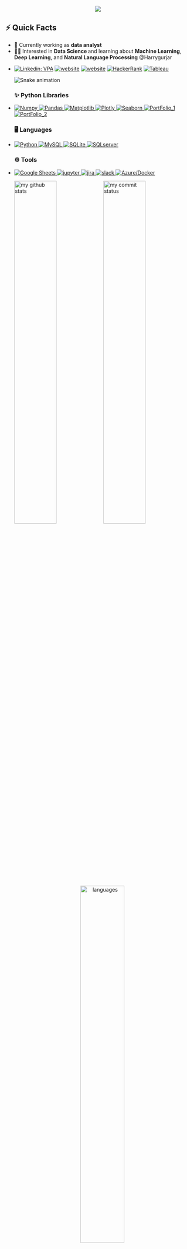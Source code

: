<p align="center">
  <img src="https://capsule-render.vercel.app/api?text=Harry Gurjar!🤖 &animation=fadeIn&type=waving&color=Green&height=100"/>
</p>

<h2>⚡️ Quick Facts </h2>
<ul>
<li>🔭 Currently working as <strong>data analyst </strong> </li>
<li>👩‍🎓 Interested in <strong>Data Science </strong> and learning about <strong>Machine Learning</strong>, <strong>Deep Learning</strong>, and  <strong>Natural Language Processing</strong> @Harrygurjar </li>
<li> 

[![Linkedin: VPA](https://img.shields.io/badge/linkedin-%230077B5.svg?&style=for-the-badge&logo=linkedin&logoColor=white)](https://www.linkedin.com/in/Harrygurjar)
[![website](https://img.shields.io/badge/stackoverflow-c8d6e5.svg?&style=for-the-badge&logo=stackoverflow&logoColor=orange)](https://stackoverflow.com/)
[![website](https://img.shields.io/badge/%20-medium-black?&style=for-the-badge&logoColor=white)](https://medium.com/@Harrygurjar_7)
[<img alt="HackerRank" src="https://img.shields.io/badge/-Hackerrank-2EC866?style=for-the-badge&logo=HackerRank&logoColor=white"/>](https://www.hackerrank.com/7harrygurjar)
[<img alt="Tableau" src="https://img.shields.io/badge/-Tableau-1e376b?style=for-the-badge&logo=tableau&logoColor=white"/>](https://public.tableau.com/app/profile/harish7899)

  
  ![Snake animation](https://github.com/harrygurjr7/Readme/blob/3761807d2640b3cbd9c5ebc74cd2bbf1c1932c1a/grid%20snake.svg)



  
### ✨ Python Libraries

<li><a href="https://github.com/harrygurjr7/Numpy_Projects-" target="_blank"> <img src="https://img.shields.io/badge/-Numpy-informational?style=for-the-badge&logo=numpy&logoColor=white" alt="Numpy" /> </a>
<a href="https://github.com/harrygurjr7/Pandas_Projects"_blank"> <img src="https://img.shields.io/badge/-Pandas-2c1957?style=for-the-badge&logo=pandas&logoColor=white" alt="Pandas" /> </a>
<a href="https://github.com/harrygurjr7/Data_Visualisation-"_blank"> <img src="https://img.shields.io/badge/-Matplotlib-3286ae?style=for-the-badge&logo=matplotlib&logoColor=white" alt="Matplotlib" /> </a>
<a href="#" target="_blank"> <img src="https://img.shields.io/badge/-plotly-1c3c5f?style=for-the-badge&logo=plotly&logoColor=white" alt="Plotly" /> </a>
<a href="https://github.com/harrygurjr7/Data_Visualisation-" target="_blank"> <img src="https://img.shields.io/badge/-seaborn-324b81?style=for-the-badge&logo=seaborn&logoColor=white" alt="Seaborn" /> </a>
<a href="https://github.com/harrygurjr7/Harry-sPortfolio" target="_blank"> <img src="https://img.shields.io/badge/-PortFolio_1-6b95f5?style=for-the-badge&logo=scipy&logoColor=1c3c5f" alt="PortFolio_1" /> </a>
<a href="https://github.com/harrygurjr7/Harry-sPortfolio" target="_blank"> <img src="https://img.shields.io/badge/-PortFolio_2-fcab5a?style=for-the-badge&logo=scikitlearn&logoColor=1c3c5f" alt="PortFolio_2" /> </a>

### 🖥️ Languages

<li><a href="https://github.com/harrygurjr7/Pandas_Projects" target="_blank"> <img src="https://img.shields.io/badge/-python-1c3c5f?style=for-the-badge&logo=python&logoColor=white" alt="Python"/> </a>
<a href="https://github.com/harrygurjr7/SQL-PROJECT" target="_blank"> <img src="https://img.shields.io/badge/-MySQL-2e8e99?style=for-the-badge&logo=MySQL&logoColor=white" alt="MySQL"/> </a>
<a href="https://github.com/harrygurjr7/SQL-PROJECT" target="_blank"> <img src="https://img.shields.io/badge/-SQLite-71a9d5?style=for-the-badge&logo=SQLite&logoColor=white" alt="SQLite" /> </a>
<a href="https://github.com/harrygurjr7/SQL-PROJECT" target="_blank"> <img src="https://img.shields.io/badge/-SQLserver-648096?style=for-the-badge&logo=SQLserver&logoColor=white"  alt="SQLserver"/> </a>
  
### ⚙ Tools

<li><a href="#" target="_blank"> <img src="https://img.shields.io/badge/-GoogleSheets-46a13f?style=for-the-badge&logo=GoogleSheets&logoColor=1c3c5f" alt="Google Sheets" /> </a>
<a href="#" target="_blank"> <img src="https://img.shields.io/badge/-jupyter-d37e02?style=for-the-badge&logo=jupyter&logoColor=white" alt="jupyter" /> </a>
<a href="#" target="_blank"> <img src="https://img.shields.io/badge/-jira-168bff?style=for-the-badge&logo=jira&logoColor=white" alt="jira"  /> </a>
<a href="#" target="_blank"> <img src="https://img.shields.io/badge/-slack-580847?style=for-the-badge&logo=slack&logoColor=white" alt="slack" /> </a>
  <a href="#" target="_blank"> <img src="https://img.shields.io/badge/-AzureDocker-66e4ff?style=for-the-badge&logo=AzureDocker&logoColor=white" alt="Azure/Docker" /> </a>
  <br>


<p align="left">
<img src="https://github-readme-stats.vercel.app/api?username=Harrygurjar&theme=chartreuse-dark" alt="my github stats " width="49%"/>&nbsp;
<img src="https://github-readme-streak-stats.herokuapp.com/?user=Harrygurjar&theme=chartreuse-dark" alt="my commit status " width="49%" /> </p>
<p align="center"> <img src="https://github-readme-stats.vercel.app/api/top-langs/?username=Harrygurjar&theme=chartreuse-dark&layout=compact" alt="languages" width="50%" > </p>
  
[![Tanishka's github activity graph](https://activity-graph.herokuapp.com/graph?username=Harrygurjar&theme=github&count_private=true&area=true&hide_border=true)](https://activity-graph.herokuapp.com/graph?username=Harrygurjar&theme=github&count_private=true)

  
<img align="left" src="https://visitor-badge.laobi.icu/badge?page_id=bzynpb.bzynpb" />

  
<!--
**Harry_gurjar** is a ✨ _special_ ✨ repository because its `README.md` (this file) appears on your GitHub profile.
